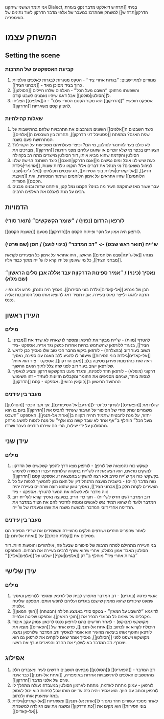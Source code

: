 אני תומר ושושני שיחקנו Dialect, בעזרת gpt בניתי [[תרחיש דיאלקט מדבר הדרקון|תרחיש]]  למשחק שהתרכז במעבר של אלפי מדבר הדרקון לעוד נתינים של האימפריה.

# המשחק עצמו

## Setting the scene
### קביעת האספקטים של התרבות
1) מנוודים למתיישבים:
   ״בגרות אחרי ציד״ - הטקס מנערות לבגרות לאלפים ואלפיות כרוך בציד מסוכן מאד - [[מבחני הציד]] .
2) [[הסולטן]] והשפעתו מרחוק:
   ״השבט מעל הכל״ - האלפים שלחו חיילים ל[[הסולטן|סולטן]] אבל דאגו שיהיו נאמנים לשבט קודם.
3) אספקט חופשי:
   ״[[הדרקון]] הוא מקור הקסם הסודי שלנו״ - ה[[אלפים]] הצליחו להפיק קסם משאריות [[הדרקון]].

### שאלות קהילתיות

1) כיצד השבטים ה[[אלפים]] השונים מערבבים את התרבויות שלהם בהתישבות על שפת האגם?
   מתפתח [[פסטיבל דגי הדרקון]], תחרות בין השבטים ה[[אלפים]] המתרחשת פעם בשנה.
2) לא כולם בעד להתנגד לסולטן, מי הם? וכיצד פעולתיהם משפיעות על הקהילה?
   הצעירים בכפר מי שלא זוכרים או שהגנו עליהם מפני רודנות [[הדרקון]], מברכים את הסולטן והקדמה שהוא מביא איתו, דור הסולטן מייצרים מתח רב בקהילה
3) כעת שיש לנו אוכל ומים נגישים מ[[אגם הדרקון|האגם]] כיצד השתנה הגישה שלנו לניהול משאבים? מי מנהל את דברים אלו?
   הוקמו גילדות שונות, [[אוזימרי|גילדת הדיג]], [[אל-קאדים|גילדת בוני הסירות]], זוג שבטים חקלאים ו[[אל-ג׳ינה|שבט הלוחמים]] שהיו אחראים על אימון הלוחמים ושימור המסורות, ואת [[מועצת הקסם]] הסודית.
4)  עבר עשור מאז שהוקמה העיר מה בנינו?
     הקמנו נמל קטן, פיתחנו שדות ובנינו מבנים רבים על מנת לאכלס את האלפים הרבים.

## הדמויות

### לורפאן הרדום (נפוץ) / ״שומר הקשקשים״ (תואר סודי)
לורפאן היה אמון על חקר ופיתוח הקסם מ[[הדרקון]] מטעם [[מועצת הקסם]].

### ש׳ייח (תואר ראש שבט) -> ״דב המדבר״ (כינוי לועג) / חסן (שם פרטי)
מנהיג [[אל-ג׳ינה|שבט הלוחמים]] הראשון, היה אחראי על אימון כל הצעירים לקראת [[מבחני הציד]], כל מי שאומן על ידו קרא לו ש׳ייח מתוך כבוד אליו.

### נאסיך (כינוי) / ״אמיר ספינות הדרקוןת עבד אללה אבן סלים הראשון״ (שם מלא)
הבן של מנהיג [[אל-קאדים|גילדת בוני הסירות]]. נאסיך היה נהנתן, פרוע ולא צפוי. הרבה לחגוג ולייצר כאוס בעיירה. אביו תמיד דאג להוציא אותו מכל הסתבכות אליה נכנס.

## העידן ראשון
### מילים
1) להטרף (מוות) - ש׳ייח מבקר את לורפאן ומספר לו שאחיו לא שרד את [[מבחני הציד]], בניגוד ללורפאן שהשתמש בחיות אחרות כנשק נגד אריה. אספקט -ציד
2) תשוב בעור דוב (בהצלחה) - לורפאן ביקש מחבר הכי טוב שלו נאסיך כבן לראש [[אל-קאדים|גילדת בוני הסירות]] שיעזור לו להגיע ללב האגם עם ספינה, נאסיך ראה זאת כהזדמנות ואירגן מסיבה בלב [[אגם הדרקון]]. אספקט - ציד
   הוא איחל שלורפאן ישוב בעור דוב לפני שזה צלל לתוך האגם החשוך.
3) דרקוני (מופלא) - לורפאן חוזר לספינה, ומגרד מעט מהקשקש דרקון ומציע לנאסיך לנסות ביחד, שניהם מסניפים את החומר ומקבלים חזיונות לעתיד - זהו השימוש המתועד הראשון ב[[קוקאין נבואי]]. אספקט - קסם [[הדרקון]] 

### מעבר בין עידנים
[[הסולטן]] שולח את [[הפאריס]] לשרוף כל זכר ל[[הרעב|אל הסיפורים]], אך זקני הכפר משמרים עותק סודי של הסיפור על הגיבור שעתיד להביס את [[הדרקון]] ביום בו הוא יחזור, על מנת להבטיח שתמיד תהיה תקווה ב[[ואחת אל-תננין]].
האספקט ״השבט מעל הכל״ הוחלף ב״אף אחד לא עובד קשה כמו אלף״ על מנת לנסות להשיג מרחק מהסולטן על ידי יעילות, הרי הם שירתו רודנים בעבר ושרדו.
## עידן שני
### מילים 
1) קשקש כוח (המצאה של לורפן) - לורפאן מצא דרך להפוך קשקשים של הדרקון לנשקים נוראים, הוא הציג את זה לש׳ייח בתקווה שלוחמיו יעברו הכשרה לשימוש בקשקשי כוח אך ש׳ייח סירב ולא רצה להשקיע בהמצאה זו. אספקט קסם [[הדרקון]] 
2) נווה מדבר (חיים) - בישבית מועצה מתנהל דיון על האם נכון להמשיך לכפות על כל הצעירים לקחת חלק ב[[מבחני הציד]], נאסיך טוען שהוא רוצה שהחיים בעיירה יהיה נווה מדבר ולא לשלוח את הנוער להטרף. אספקט - ציד
3) דוב המדבר (שם חדש לש׳ייח) -  תוך כדי הריב במעוצה נאסיך קורא לש׳ייח דוב המדבר ולועד לו שהוא תמיד נגש לאנשים ומנסה להזכיר להם את הציד במדבר את הרדיפה אחרי דובי המדבר ולמעשה משנה את שמו ומעמדו של ש׳ייח.

### מעבר בין עידנים
לאחר שהפריס חוזרים ושורפים חלקים מהעיירה ומשמידים את שרידי הסיפור הם מטילים את [[קללת הכתב]] על [[ואחת אל-תננין]].

בני העיירה מתחילם לפתח תרבות של סיפורים שבעל פה, אילתורים והופעות חיות.
דור הסולטן מאבד אמון בסולטן אחרי שהוא שורף לרבים בעיירה את הבתים.
האספקט ״בגרות אחרי ציד״ מוחלף ב״רק [[אלפים|אלף]] ישלוט על [[אלפים|אלף]]״ 
## עידן שלישי
### מילים 
1) אנשי פרסה (בוגדים) - דב המדבר מתפרץ לבית של לורפאן ומספר ללורפאן ונאסיך שמעט שיכורים שהוא מאמין שישנם בוגדים ועליהם לחפש אותם. אספקט שליטה אלפית.
2) [[חוקי המאזן]] (הבטחה) לדוגמא ״להשבע על המאזן״ - בטקס סודי באמצע הלילה מקבלים על עצמם כל מבוגרי הכפר את [[חוקי המאזן]]. אספקט שליטה אלפית.
3) מקושקש (מבוקש) - לאחר חודשים בהם לורפאן נכנס לדכאון עמוק עקב איבוד היכולת לקרוא או לכתוב ב[[ואחת אל-תננין]], פרש אחד של [[הפאריס]] מוצא את לורפאן וחוטף אותו ביציאה מהעיר הוא אומר לנאסיך ודב המדבר שלורפאן נמצא מקושקש וישפט לפני [[הסולטן]], נאסיך אומר שאם לוקחים את לורפאן גם הוא יצטרף.
   דב המדבר בא לשלוף את החרב והפאריס עורף את ראשו.

## אפילוג

1) דב המדבר - [[הפאריס]] ו[[הסולטן]] מביאים תושבים חדשים לעיר ומעברים חלק מהתושבים האלפים להתישבויות אחרות באימפריה, [[ואחת אל-תננין]] כבר אינה עירם של אלפי מדבר [[הדרקון]].
2) לורפאן - עמוק מתחת לאדמה, מתחת לארמון הסולטן במעבדה נעולה מתהלך לו לורפאן וכותב עם חיוך. הוא אסיר ויהיה כזה עד יום מותו אבל לפחות הוא יכול לעסוק במה שמעניין אותו ולכתוב.
3) לאחר מספר עשורים חוזר נאסיך ל[[ואחת אל-תננין]] ומשאריות [[אל-קאדים|גילדת בוני הסירות]] הוא מקים את [[כת הדרקון]] ומשנה את שם הגילדה למשפחת [[אל-קאדים]]. 